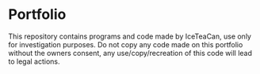# Portfolio
This repository contains programs and code made by IceTeaCan, use only for investigation purposes. Do not copy any code made on this portfolio without the owners consent, any use/copy/recreation of this code will lead to legal actions.
